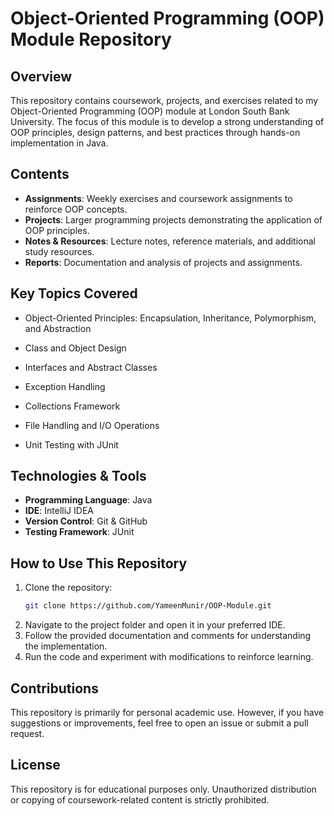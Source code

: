# Object-Oriented Programming (OOP) Module Repository

## Overview

This repository contains coursework, projects, and exercises related to my Object-Oriented Programming (OOP) module at London South Bank University. The focus of this module is to develop a strong understanding of OOP principles, design patterns, and best practices through hands-on implementation in Java.

## Contents

- **Assignments**: Weekly exercises and coursework assignments to reinforce OOP concepts.
- **Projects**: Larger programming projects demonstrating the application of OOP principles.
- **Notes & Resources**: Lecture notes, reference materials, and additional study resources.
- **Reports**: Documentation and analysis of projects and assignments.

## Key Topics Covered

- Object-Oriented Principles: Encapsulation, Inheritance, Polymorphism, and Abstraction

- Class and Object Design

- Interfaces and Abstract Classes

- Exception Handling

- Collections Framework

- File Handling and I/O Operations

- Unit Testing with JUnit



## Technologies & Tools

- **Programming Language**: Java
- **IDE**: IntelliJ IDEA
- **Version Control**: Git & GitHub
- **Testing Framework**: JUnit

## How to Use This Repository

1. Clone the repository:
   ```sh
   git clone https://github.com/YameenMunir/OOP-Module.git
   ```
2. Navigate to the project folder and open it in your preferred IDE.
3. Follow the provided documentation and comments for understanding the implementation.
4. Run the code and experiment with modifications to reinforce learning.

## Contributions

This repository is primarily for personal academic use. However, if you have suggestions or improvements, feel free to open an issue or submit a pull request.

## License

This repository is for educational purposes only. Unauthorized distribution or copying of coursework-related content is strictly prohibited.

